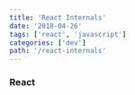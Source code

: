 ```yaml
---
title: 'React Internals'
date: '2018-04-26'
tags: ['react', 'javascript']
categories: ['dev']
path: '/react-internals'
---
```


### React

